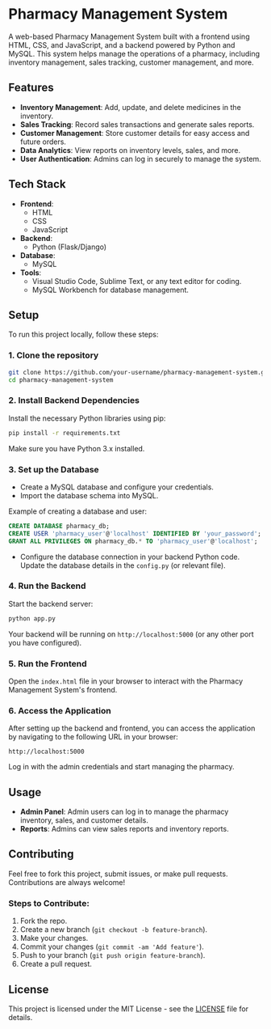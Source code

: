

# Pharmacy Management System

A web-based Pharmacy Management System built with a frontend using HTML, CSS, and JavaScript, and a backend powered by Python and MySQL. This system helps manage the operations of a pharmacy, including inventory management, sales tracking, customer management, and more.

## Features

- **Inventory Management**: Add, update, and delete medicines in the inventory.
- **Sales Tracking**: Record sales transactions and generate sales reports.
- **Customer Management**: Store customer details for easy access and future orders.
- **Data Analytics**: View reports on inventory levels, sales, and more.
- **User Authentication**: Admins can log in securely to manage the system.

## Tech Stack

- **Frontend**: 
  - HTML
  - CSS
  - JavaScript
- **Backend**: 
  - Python (Flask/Django)
- **Database**: 
  - MySQL
- **Tools**: 
  - Visual Studio Code, Sublime Text, or any text editor for coding.
  - MySQL Workbench for database management.

## Setup

To run this project locally, follow these steps:

### 1. Clone the repository

```bash
git clone https://github.com/your-username/pharmacy-management-system.git
cd pharmacy-management-system
```

### 2. Install Backend Dependencies

Install the necessary Python libraries using pip:

```bash
pip install -r requirements.txt
```

Make sure you have Python 3.x installed.

### 3. Set up the Database

- Create a MySQL database and configure your credentials.
- Import the database schema into MySQL.

Example of creating a database and user:

```sql
CREATE DATABASE pharmacy_db;
CREATE USER 'pharmacy_user'@'localhost' IDENTIFIED BY 'your_password';
GRANT ALL PRIVILEGES ON pharmacy_db.* TO 'pharmacy_user'@'localhost';
```

- Configure the database connection in your backend Python code. Update the database details in the `config.py` (or relevant file).

### 4. Run the Backend

Start the backend server:

```bash
python app.py
```

Your backend will be running on `http://localhost:5000` (or any other port you have configured).

### 5. Run the Frontend

Open the `index.html` file in your browser to interact with the Pharmacy Management System's frontend.

### 6. Access the Application

After setting up the backend and frontend, you can access the application by navigating to the following URL in your browser:

```
http://localhost:5000
```

Log in with the admin credentials and start managing the pharmacy.

## Usage

- **Admin Panel**: Admin users can log in to manage the pharmacy inventory, sales, and customer details.
- **Reports**: Admins can view sales reports and inventory reports.

## Contributing

Feel free to fork this project, submit issues, or make pull requests. Contributions are always welcome!

### Steps to Contribute:
1. Fork the repo.
2. Create a new branch (`git checkout -b feature-branch`).
3. Make your changes.
4. Commit your changes (`git commit -am 'Add feature'`).
5. Push to your branch (`git push origin feature-branch`).
6. Create a pull request.

## License

This project is licensed under the MIT License - see the [LICENSE](LICENSE) file for details.

